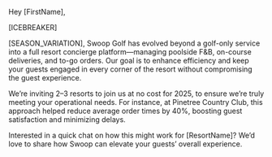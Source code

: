 Hey [FirstName],

[ICEBREAKER]

[SEASON_VARIATION], Swoop Golf has evolved beyond a golf-only service into a full resort concierge platform—managing poolside F&B, on-course deliveries, and to-go orders. Our goal is to enhance efficiency and keep your guests engaged in every corner of the resort without compromising the guest experience.

We’re inviting 2–3 resorts to join us at no cost for 2025, to ensure we’re truly meeting your operational needs. For instance, at Pinetree Country Club, this approach helped reduce average order times by 40%, boosting guest satisfaction and minimizing delays.

Interested in a quick chat on how this might work for [ResortName]? We’d love to share how Swoop can elevate your guests’ overall experience.
